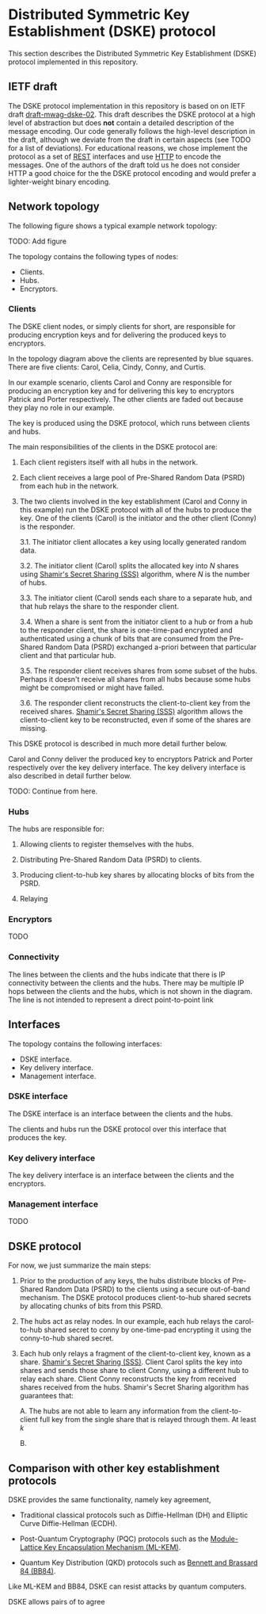 # Distributed Symmetric Key Establishment (DSKE) protocol

This section describes the Distributed Symmetric Key Establishment (DSKE) protocol implemented in
this repository.

## IETF draft

The DSKE protocol implementation in this repository is based on on IETF draft
[draft-mwag-dske-02](https://datatracker.ietf.org/doc/draft-mwag-dske/02/).
This draft describes the DSKE protocol at a high level of abstraction but does **not** contain a
detailed description of the message encoding.
Our code generally follows the high-level description in the draft, although we deviate from the
draft in certain aspects (see TODO for a list of deviations).
For educational reasons, we chose implement the protocol as a set of
[REST](https://en.wikipedia.org/wiki/REST)
interfaces and use
[HTTP](https://en.wikipedia.org/wiki/HTTP)
to encode the messages.
One of the authors of the draft told us he does not consider HTTP a good choice for the the DSKE
protocol encoding and would prefer a lighter-weight binary encoding.

## Network topology

The following figure shows a typical example network topology:

TODO: Add figure

The topology contains the following types of nodes:
* Clients.
* Hubs.
* Encryptors.

### Clients

The DSKE client nodes, or simply clients for short, are responsible for producing encryption keys
and for delivering the produced keys to encryptors.

In the topology diagram above the clients are represented by blue squares.
There are five clients: Carol, Celia, Cindy, Conny, and Curtis.

In our example scenario, clients Carol and Conny are responsible for producing an encryption key
and for delivering this key to encryptors Patrick and Porter respectively.
The other clients are faded out because they play no role in our example.

The key is produced using the DSKE protocol, which runs between clients and hubs.

The main responsibilities of the clients in the DSKE protocol are:

1. Each client registers itself with all hubs in the network.

2. Each client receives a large pool of Pre-Shared Random Data (PSRD) from each hub in the network.

3. The two clients involved in the key establishment (Carol and Conny in this example) run
   the DSKE protocol with all of the hubs to produce the key.
   One of the clients (Carol) is the initiator and the other client (Conny) is the responder.

   3.1. The initiator client allocates a key using locally generated random data.

   3.2. The initiator client (Carol) splits the allocated key into _N_ shares using 
        [Shamir's Secret Sharing (SSS)](https://en.wikipedia.org/wiki/Shamir%27s_secret_sharing)
        algorithm, where _N_ is the number of hubs.

   3.3. The initiator client (Carol) sends each share to a separate hub, and that hub relays the
        share to the responder client.

   3.4. When a share is sent from the initiator client to a hub or from a hub to the responder
        client, the share is one-time-pad encrypted and authenticated using a chunk of bits that
        are consumed from the Pre-Shared Random Data (PSRD) exchanged a-priori between that
        particular client and that particular hub.

   3.5. The responder client receives shares from some subset of the hubs.
        Perhaps it doesn't receive all shares from all hubs because some hubs might be compromised
        or might have failed.

   3.6. The responder client reconstructs the client-to-client key from the received shares.
        [Shamir's Secret Sharing (SSS)](https://en.wikipedia.org/wiki/Shamir%27s_secret_sharing)
        algorithm allows the client-to-client key to be reconstructed, even if some of the shares
        are missing.

This DSKE protocol is described in much more detail further below.

Carol and Conny deliver the produced key to encryptors Patrick and Porter respectively over
the key delivery interface.
The key delivery interface is also described in detail further below.

TODO: Continue from here.

### Hubs

The hubs are responsible for:

1. Allowing clients to register themselves with the hubs.

2. Distributing Pre-Shared Random Data (PSRD) to clients.

3. Producing client-to-hub key shares by allocating blocks of bits from the PSRD.

4. Relaying

### Encryptors

TODO

### Connectivity

The lines between the clients and the hubs indicate that there is IP connectivity between the
clients and the hubs.
There may be multiple IP hops between the clients and the hubs, which is not shown in the diagram.
The line is not intended to represent a direct point-to-point link

## Interfaces

The topology contains the following interfaces:
* DSKE interface.
* Key delivery interface.
* Management interface.

### DSKE interface

The DSKE interface is an interface between the clients and the hubs.

The clients and hubs run the DSKE protocol over this interface that produces the key.

### Key delivery interface

The key delivery interface is an interface between the clients and the encryptors.



### Management interface

TODO

## DSKE protocol

For now, we just summarize the main steps:

1. Prior to the production of any keys, the hubs distribute blocks of Pre-Shared Random Data (PSRD)
   to the clients using a secure out-of-band mechanism.
   The DSKE protocol produces client-to-hub shared secrets by allocating chunks of bits from this
   PSRD.

2. The hubs act as relay nodes. In our example, each hub relays the carol-to-hub shared secret
   to conny by one-time-pad encrypting it using the conny-to-hub shared secret.

3. Each hub only relays a fragment of the client-to-client key, known as a share.
   [Shamir's Secret Sharing (SSS)](https://en.wikipedia.org/wiki/Shamir%27s_secret_sharing).
   Client Carol splits the key into shares and sends those share to client Conny, using a different
   hub to relay each share.
   Client Conny reconstructs the key from received shares received from the hubs.
   Shamir's Secret Sharing algorithm has guarantees that:

   A. The hubs are not able to learn any information from the client-to-client full key from the
      single share that is relayed through them. At least _k_

   B. 

## Comparison with other key establishment protocols

DSKE provides the same functionality, namely key agreement, 

* Traditional classical protocols such as Diffie-Hellman (DH) and Elliptic Curve Diffie-Hellman
   (ECDH).

* Post-Quantum Cryptography (PQC) protocols such as the 
[Module-Lattice Key Encapsulation Mechanism (ML-KEM)](https://en.wikipedia.org/wiki/Kyber).

* Quantum Key Distribution (QKD) protocols such as 
[Bennett and Brassard 84 (BB84)](https://en.wikipedia.org/wiki/BB84).

Like ML-KEM and BB84, DSKE can resist attacks by quantum computers.

DSKE allows pairs of  to agree 

